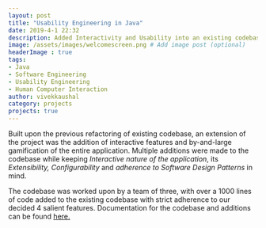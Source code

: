 ```yaml
---
layout: post
title: "Usability Engineering in Java"
date: 2019-4-1 22:32
description: Added Interactivity and Usability into an existing codebase
image: /assets/images/welcomescreen.png # Add image post (optional)
headerImage : true
tags:
- Java
- Software Engineering
- Usability Engineering
- Human Computer Interaction
author: vivekkaushal
category: projects
projects: true
---
```


Built upon the previous refactoring of existing codebase, an extension of the project was the addition of interactive features and by-and-large gamification of the entire application. Multiple additions were made to the codebase while keeping *Interactive nature of the application*, its *Extensibility, Configurability* and *adherence to Software Design Patterns* in mind.

The codebase was worked upon by a team of three, with over a 1000 lines of code added to the existing codebase with strict adherence to our decided 4 salient features. Documentation for the codebase and additions can be found [here.](https://docs.google.com/document/d/e/2PACX-1vTHAi5TtJ9hPjHOqqB4LsiEi_WcRg9m55GjupitZjDLQF1mupOS1pws2d2pjMWbxbL15ER9fd_nieu7/pub) 